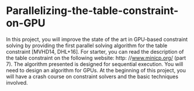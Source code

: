 # Parallelizing-the-table-constraint-on-GPU
In this project, you will improve the state of the art in GPU-based constraint solving by
providing the first parallel solving algorithm for the table constraint [MVHD14, DHL+16]. For
starter, you can read the description of the table constraint on the following website: http:
//www.minicp.org/ (part 7). The algorithm presented is designed for sequential execution.
You will need to design an algorithm for GPUs.
At the beginning of this project, you will have a crash course on constraint solvers and the
basic techniques involved.

